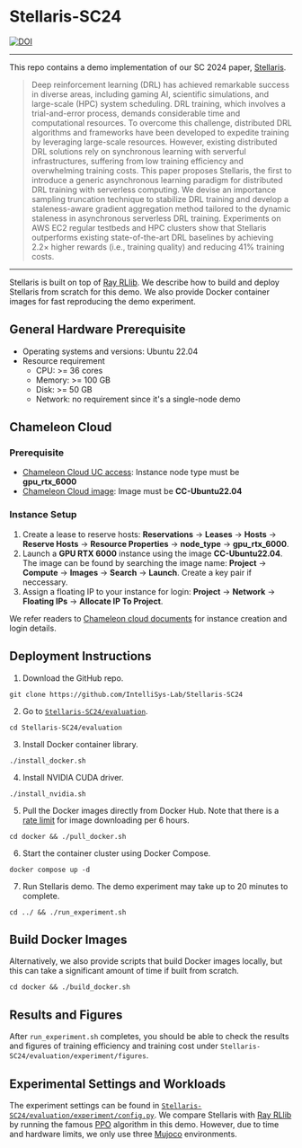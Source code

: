 <!--
#
# Licensed to the Apache Software Foundation (ASF) under one or more
# contributor license agreements.  See the NOTICE file distributed with
# this work for additional information regarding copyright ownership.
# The ASF licenses this file to You under the Apache License, Version 2.0
# (the "License"); you may not use this file except in compliance with
# the License.  You may obtain a copy of the License at
#
#     http://www.apache.org/licenses/LICENSE-2.0
#
# Unless required by applicable law or agreed to in writing, software
# distributed under the License is distributed on an "AS IS" BASIS,
# WITHOUT WARRANTIES OR CONDITIONS OF ANY KIND, either express or implied.
# See the License for the specific language governing permissions and
# limitations under the License.
#
-->

# Stellaris-SC24

[![DOI](https://zenodo.org/badge/820219752.svg)](https://zenodo.org/doi/10.5281/zenodo.12589953)

----

This repo contains a demo implementation of our SC 2024 paper, [Stellaris](https://dl.acm.org/doi/10.1109/SC41406.2024.00045).

> Deep reinforcement learning (DRL) has achieved remarkable success in diverse areas, including gaming AI, scientific simulations, and large-scale (HPC) system scheduling. DRL training, which involves a trial-and-error process, demands considerable time and computational resources. To overcome this challenge, distributed DRL algorithms and frameworks have been developed to expedite training by leveraging large-scale resources. However, existing distributed DRL solutions rely on synchronous learning with serverful infrastructures, suffering from low training efficiency and overwhelming training costs.
This paper proposes Stellaris, the first to introduce a generic asynchronous learning paradigm for distributed DRL training with serverless computing. We devise an importance sampling truncation technique to stabilize DRL training and develop a staleness-aware gradient aggregation method tailored to the dynamic staleness in asynchronous serverless DRL training. Experiments on AWS EC2 regular testbeds and HPC clusters show that Stellaris outperforms existing state-of-the-art DRL baselines by achieving 2.2× higher rewards (i.e., training quality) and reducing 41% training costs.

----

Stellaris is built on top of [Ray RLlib](https://github.com/apache/openwhisk). We describe how to build and deploy Stellaris from scratch for this demo. We also provide Docker container images for fast reproducing the demo experiment.

## General Hardware Prerequisite
- Operating systems and versions: Ubuntu 22.04
- Resource requirement
  - CPU: >= 36 cores
  - Memory: >= 100 GB
  - Disk: >= 50 GB
  - Network: no requirement since it's a single-node demo

## Chameleon Cloud

### Prerequisite

- [Chameleon Cloud UC access](https://chi.uc.chameleoncloud.org/): Instance node type must be **gpu_rtx_6000**
- [Chameleon Cloud image](https://chi.uc.chameleoncloud.org/project/images): Image must be **CC-Ubuntu22.04**

### Instance Setup

1. Create a lease to reserve hosts: **Reservations** -> **Leases** -> **Hosts** -> **Reserve Hosts** -> **Resource Properties** -> **node_type** -> **gpu_rtx_6000**.
2. Launch a **GPU RTX 6000** instance using the image **CC-Ubuntu22.04**. The image can be found by searching the image name: **Project** -> **Compute** -> **Images** -> **Search** -> **Launch**. Create a key pair if neccessary.
2. Assign a floating IP to your instance for login: **Project** -> **Network** -> **Floating IPs** -> **Allocate IP To Project**. 

We refer readers to [Chameleon cloud documents](https://chameleoncloud.readthedocs.io/en/latest/getting-started/index.html) for instance creation and login details.

## Deployment Instructions

1. Download the GitHub repo.
```
git clone https://github.com/IntelliSys-Lab/Stellaris-SC24
```
2. Go to [`Stellaris-SC24/evaluation`](https://github.com/IntelliSys-Lab/Stellaris-SC24/tree/master/evaluation).
```
cd Stellaris-SC24/evaluation
```
3. Install Docker container library.
```
./install_docker.sh
```
4. Install NVIDIA CUDA driver.
```
./install_nvidia.sh
```
5. Pull the Docker images directly from Docker Hub. Note that there is a [rate limit](https://docs.docker.com/docker-hub/download-rate-limit/) for image downloading per 6 hours. 
```
cd docker && ./pull_docker.sh
```
6. Start the container cluster using Docker Compose.
```
docker compose up -d
```
7. Run Stellaris demo. The demo experiment may take up to 20 minutes to complete.
```
cd ../ && ./run_experiment.sh
```

## Build Docker Images

Alternatively, we also provide scripts that build Docker images locally, but this can take a significant amount of time if built from scratch.
```
cd docker && ./build_docker.sh
```

## Results and Figures

After `run_experiment.sh` completes, you should be able to check the results and figures of training efficiency and training cost under `Stellaris-SC24/evaluation/experiment/figures`.

## Experimental Settings and Workloads

The experiment settings can be found in [`Stellaris-SC24/evaluation/experiment/config.py`](https://github.com/IntelliSys-Lab/Stellaris-SC24/tree/master/evaluation/experiment/config.py). We compare Stellaris with [Ray RLlib](https://docs.ray.io/en/latest/rllib/index.html) by running the famous [PPO](https://arxiv.org/abs/1707.06347) algorithm in this demo. However, due to time and hardware limits, we only use three [Mujoco](https://github.com/openai/mujoco-py) environments.
